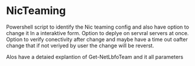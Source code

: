 # NicTeaming
Powershell script to identify the Nic teaming config and also have option to change it In a interaktive form.
Option to deplye on servral servers at once.
Option to verify conectivity after change and maybe have a time out oafter change that if not veriyed by user the change will be reverst.

Alos have a detaied explantion of Get-NetLbfoTeam and it all parameters 

